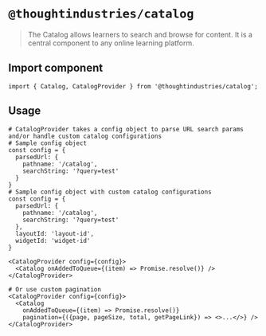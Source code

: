 # `@thoughtindustries/catalog`

> The Catalog allows learners to search and browse for content. It is a central component to any online learning platform.

## Import component

```
import { Catalog, CatalogProvider } from '@thoughtindustries/catalog';
```

## Usage

```
# CatalogProvider takes a config object to parse URL search params and/or handle custom catalog configurations
# Sample config object
const config = {
  parsedUrl: {
    pathname: '/catalog',
    searchString: '?query=test'
  }
}
# Sample config object with custom catalog configurations
const config = {
  parsedUrl: {
    pathname: '/catalog',
    searchString: '?query=test'
  },
  layoutId: 'layout-id',
  widgetId: 'widget-id'
}

<CatalogProvider config={config}>
  <Catalog onAddedToQueue={(item) => Promise.resolve()} />
</CatalogProvider>

# Or use custom pagination
<CatalogProvider config={config}>
  <Catalog 
    onAddedToQueue={(item) => Promise.resolve()}
    pagination={({page, pageSize, total, getPageLink}) => <>...</>} />
</CatalogProvider>
```
